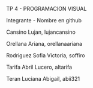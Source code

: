 TP 4 - PROGRAMACION VISUAL

Integrante - Nombre en github

Cansino Lujan, lujancansino

Orellana Ariana, orellanaariana

Rodriguez Sofia Victoria, soffiro

Tarifa Abril Lucero, altarifa

Teran Luciana Abigail, abii321
